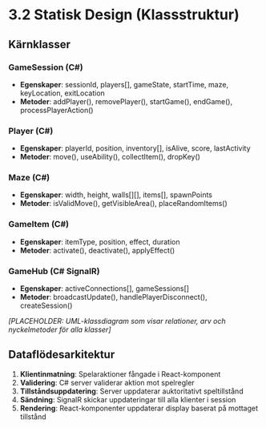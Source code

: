 # 3.2 Statisk Design (Klassstruktur)

## Kärnklasser

### GameSession (C#)
- **Egenskaper**: sessionId, players[], gameState, startTime, maze, keyLocation, exitLocation
- **Metoder**: addPlayer(), removePlayer(), startGame(), endGame(), processPlayerAction()

### Player (C#)
- **Egenskaper**: playerId, position, inventory[], isAlive, score, lastActivity
- **Metoder**: move(), useAbility(), collectItem(), dropKey()

### Maze (C#)
- **Egenskaper**: width, height, walls[][], items[], spawnPoints
- **Metoder**: isValidMove(), getVisibleArea(), placeRandomItems()

### GameItem (C#)
- **Egenskaper**: itemType, position, effect, duration  
- **Metoder**: activate(), deactivate(), applyEffect()

### GameHub (C# SignalR)
- **Egenskaper**: activeConnections[], gameSessions[]
- **Metoder**: broadcastUpdate(), handlePlayerDisconnect(), createSession()

*[PLACEHOLDER: UML-klassdiagram som visar relationer, arv och nyckelmetoder för alla klasser]*

## Dataflödesarkitektur
1. **Klientinmatning**: Spelaraktioner fångade i React-komponent
2. **Validering**: C# server validerar aktion mot spelregler  
3. **Tillståndsuppdatering**: Server uppdaterar auktoritativt speltillstånd
4. **Sändning**: SignalR skickar uppdateringar till alla klienter i session
5. **Rendering**: React-komponenter uppdaterar display baserat på mottaget tillstånd